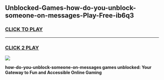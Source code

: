 
## Unblocked-Games-how-do-you-unblock-someone-on-messages-Play-Free-ib6q3
<h3>
<a href="https://premium76.site?title=how-do-you-unblock-someone-on-messages&ref=18A1">CLICK TO PLAY</a></h3>
<hr>

<h3>
<a href="https://premium76.site?title=how-do-you-unblock-someone-on-messages&ref=18A1">CLICK 2 PLAY</a>
  
</h3>

<a href="https://premium76.site?title=how-do-you-unblock-someone-on-messages&ref=18A1"><img src="https://clearcache.store/games.png"></a>


**how-do-you-unblock-someone-on-messages games unblocked: Your Gateway to Fun and Accessible Online Gaming**
